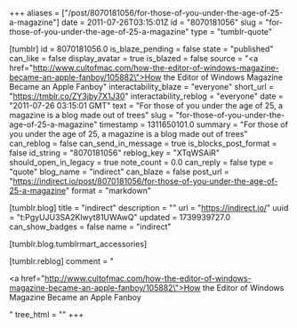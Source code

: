 +++
aliases = ["/post/8070181056/for-those-of-you-under-the-age-of-25-a-magazine"]
date = 2011-07-26T03:15:01Z
id = "8070181056"
slug = "for-those-of-you-under-the-age-of-25-a-magazine"
type = "tumblr-quote"

[tumblr]
id = 8070181056.0
is_blaze_pending = false
state = "published"
can_like = false
display_avatar = true
is_blazed = false
source = "<a href=\"http://www.cultofmac.com/how-the-editor-of-windows-magazine-became-an-apple-fanboy/105882\">How the Editor of Windows Magazine Became an Apple Fanboy</a>"
interactability_blaze = "everyone"
short_url = "https://tmblr.co/ZY3jby7X1J30"
interactability_reblog = "everyone"
date = "2011-07-26 03:15:01 GMT"
text = "For those of you under the age of 25, a magazine is a blog made out of trees"
slug = "for-those-of-you-under-the-age-of-25-a-magazine"
timestamp = 1311650101.0
summary = "For those of you under the age of 25, a magazine is a blog made out of trees"
can_reblog = false
can_send_in_message = true
is_blocks_post_format = false
id_string = "8070181056"
reblog_key = "XTqWSAiR"
should_open_in_legacy = true
note_count = 0.0
can_reply = false
type = "quote"
blog_name = "indirect"
can_blaze = false
post_url = "https://indirect.io/post/8070181056/for-those-of-you-under-the-age-of-25-a-magazine"
format = "markdown"

[tumblr.blog]
title = "indirect"
description = ""
url = "https://indirect.io/"
uuid = "t:PgyUJU3SA2Klwyt81UWAwQ"
updated = 1739939727.0
can_show_badges = false
name = "indirect"

[tumblr.blog.tumblrmart_accessories]

[tumblr.reblog]
comment = "<p><a href=\"http://www.cultofmac.com/how-the-editor-of-windows-magazine-became-an-apple-fanboy/105882\">How the Editor of Windows Magazine Became an Apple Fanboy</a></p>"
tree_html = ""
+++
